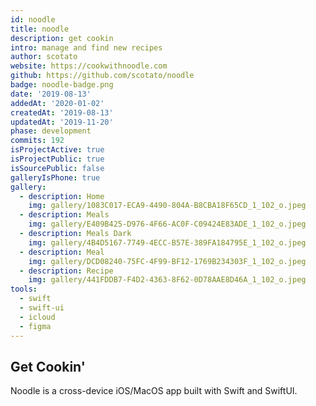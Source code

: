 ```yaml
---
id: noodle
title: noodle
description: get cookin
intro: manage and find new recipes
author: scotato
website: https://cookwithnoodle.com
github: https://github.com/scotato/noodle
badge: noodle-badge.png
date: '2019-08-13'
addedAt: '2020-01-02'
createdAt: '2019-08-13'
updatedAt: '2019-11-20'
phase: development
commits: 192
isProjectActive: true
isProjectPublic: true
isSourcePublic: false
galleryIsPhone: true
gallery:
  - description: Home
    img: gallery/1083C017-ECA9-4490-804A-B8CBA18F65CD_1_102_o.jpeg
  - description: Meals
    img: gallery/E409B425-D976-4F66-AC0F-C09424E83ADE_1_102_o.jpeg
  - description: Meals Dark
    img: gallery/4B4D5167-7749-4ECC-B57E-389FA184795E_1_102_o.jpeg
  - description: Meal
    img: gallery/DCD08240-75FC-4F99-BF12-1769B234303F_1_102_o.jpeg
  - description: Recipe
    img: gallery/441FDDB7-F4D2-4363-8F62-0D78AAE8D46A_1_102_o.jpeg
tools: 
  - swift
  - swift-ui
  - icloud
  - figma
---
```


## Get Cookin'
Noodle is a cross-device iOS/MacOS app built with Swift and SwiftUI. 
